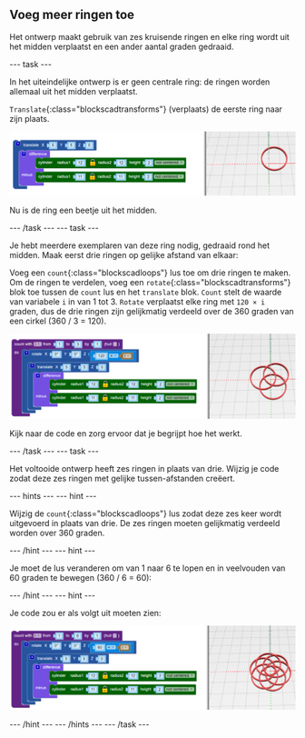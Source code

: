 ## Voeg meer ringen toe

Het ontwerp maakt gebruik van zes kruisende ringen en elke ring wordt uit het midden verplaatst en een ander aantal graden gedraaid.

--- task ---

In het uiteindelijke ontwerp is er geen centrale ring: de ringen worden allemaal uit het midden verplaatst.

`Translate`{:class="blockscadtransforms"} (verplaats) de eerste ring naar zijn plaats.

![schermafbeelding](images/pendant-translate.png)

Nu is de ring een beetje uit het midden.

--- /task --- --- task ---

Je hebt meerdere exemplaren van deze ring nodig, gedraaid rond het midden. Maak eerst drie ringen op gelijke afstand van elkaar:

Voeg een `count`{:class="blockscadloops"} lus toe om drie ringen te maken. Om de ringen te verdelen, voeg een `rotate`{:class="blockscadtransforms"} blok toe tussen de `count` lus en het `translate` blok. `Count` stelt de waarde van variabele `i` in van 1 tot 3. `Rotate` verplaatst elke ring met `120 × i` graden, dus de drie ringen zijn gelijkmatig verdeeld over de 360 graden van een cirkel (360 / 3 = 120).

![schermafbeelding](images/pendant-3-hoops.png)

Kijk naar de code en zorg ervoor dat je begrijpt hoe het werkt.

--- /task --- --- task ---

Het voltooide ontwerp heeft zes ringen in plaats van drie. Wijzig je code zodat deze zes ringen met gelijke tussen-afstanden creëert.

--- hints --- --- hint ---

Wijzig de `count`{:class="blockscadloops"} lus zodat deze zes keer wordt uitgevoerd in plaats van drie. De zes ringen moeten gelijkmatig verdeeld worden over 360 graden.

--- /hint --- --- hint ---

Je moet de lus veranderen om van 1 naar 6 te lopen en in veelvouden van 60 graden te bewegen (360 / 6 = 60):

--- /hint --- --- hint ---

Je code zou er als volgt uit moeten zien:

![schermafbeelding](images/pendant-6-hoops.png)

--- /hint --- --- /hints --- --- /task ---	
	
